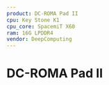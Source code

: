 ```yaml
---
product: DC-ROMA Pad II
cpu: Key Stone K1
cpu_core: SpacemiT X60
ram: 16G LPDDR4
vendor: DeepComputing
---
```


# DC-ROMA Pad II
